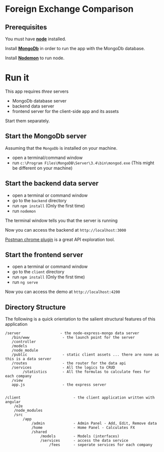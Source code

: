 # Foreign Exchange Comparison



## Prerequisites

You must have [**node**](http://nodejs.org/) installed. 

Install [**MongoDb**](http://www.mongodb.org/) in order to run the app with the MongoDb database.

Install [**Nodemon**](https://github.com/remy/nodemon) to run node.

# Run it

This app requires *three* servers

* MongoDb database server
* backend data server 
* frontend server for the client-side app and its assets

Start them separately.

## Start the MongoDb server

Assuming that the `MongoDb` is installed on your machine.
* open a terminal/command window
* run `c:\Program Files\MongoDB\Server\3.4\bin\mongod.exe` (This might be different on your machine)

## Start the backend data server

* open a terminal or command window
* go to the `backend` directory
* run `npm install` (Only the first time)
* run `nodemon`


The terminal window tells you that the server is running

Now you can access the backend at `http://localhost:3000`

[Postman chrome plugin](https://chrome.google.com/webstore/detail/postman-rest-client/fdmmgilgnpjigdojojpjoooidkmcomcm?hl=en) is a great API exploration tool. 


## Start the frontend server

* open a terminal or command window
* go to the `client` directory
* run `npm install` (Only the first time)
* run `ng serve`


Now you can access the demo at `http://localhost:4200`


## Directory Structure

The following is a quick orientation to the salient structural features of this application

    /server                  - the node-express-mongo data server
       /bin/www               - the launch point for the server
       /controller
       /models
       /node_module
       /public                - static client assets ... there are none as this is a data server
       /routes                - the router for the data api
       /services              - All the logics to CRUD
            /statistics       - All the formulas to calculate fees for each company
       /view
       app.js                 - the express server

    
    /client                        - the client application written with angular 
        /e2e
        /node_modules
        /src
            /app
                /admin             - Admin Panel - Add, Edit, Remove data
                /home              - Home Panel - Calculates FX
                /shared
                    /models        - Models (interfaces)
                    /services      - access the data service
                        /fees      - seperate services for each company
